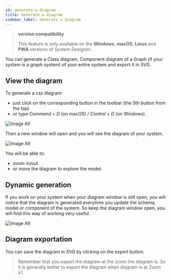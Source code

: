 ```yaml
---
id: generate-a-diagram
title: Generate a diagram
sidebar_label: Generate a diagram
---
```


>**version compatibility**
>
>This feature is only available on the **Windows**, **macOS**, **Linux** and **PWA** versions of *System Designer*.

You can generate a Class diagram, Component diagram of a Graph (if your system is a graph system) of your entire system and export it in *SVG*.

## View the diagram

To generate a css diagram:
* just click on the corresponding button in the toolbar (the 5th button from the top)
* or type *Command* + *D* (on macOS) / *Control* + *D* (on Windows).

![Image Alt](../../img/d21695c-class-diagram-open.png)

Then a new window will open and you will see the diagram of your system.

![Image Alt](../../img/06210c8-class-diagram-view.png)

You will be able to:
*  zoom in/out 
* or move the diagram to explore the model.

## Dynamic generation

If you work on your system when your diagram window is still open, you will notice that the diagram is generated everytime you update the schema, model or component of the system. So keep the diagram window open, you will find this way of working very useful.

![Image Alt](../../img/30283ed-class-diagram-updated.png)

## Diagram exportation

You can save the diagram in *SVG* by clicking on the export button. 

> Remember that you export the diagram at the zoom the diagram is. So it is generally better to export the diagram when diagram is at Zoom x1.